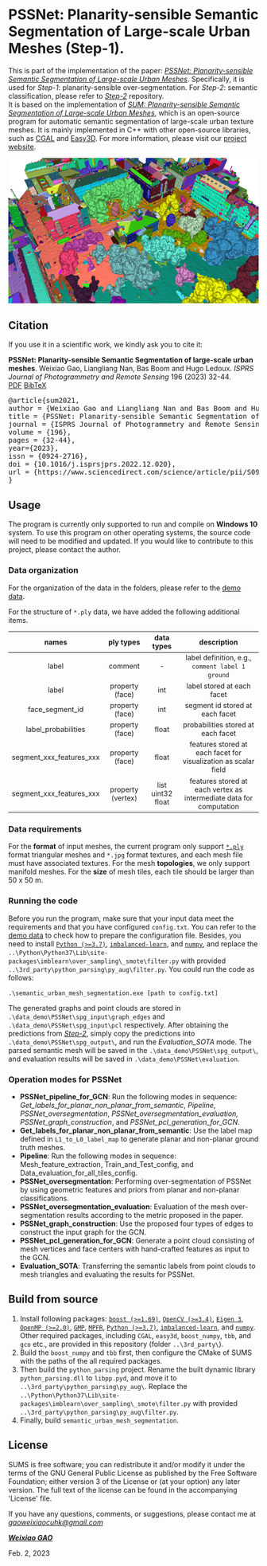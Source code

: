 
# PSSNet: **P**lanarity-sensible **S**emantic **S**egmentation of Large-scale Urban Meshes (Step-1).

This is part of the implementation of the paper: [*PSSNet: Planarity-sensible Semantic Segmentation of Large-scale Urban Meshes*](https://www.sciencedirect.com/science/article/pii/S0924271622003355). 
Specifically, it is used for *Step-1*: planarity-sensible over-segmentation. For *Step-2*: semantic classification, please refer to [*Step-2*](https://github.com/WeixiaoGao/PSSNet) repository.   
It is based on the implementation of [*SUM: Planarity-sensible Semantic Segmentation of Large-scale Urban Meshes*](https://www.sciencedirect.com/science/article/pii/S0924271622003355), which is an open-source program for automatic semantic segmentation of large-scale urban texture meshes.
It is mainly implemented in C++ with other open-source libraries, such as [CGAL](https://www.cgal.org/) and [Easy3D](https://github.com/LiangliangNan/Easy3D).
For more information, please visit our [project website](https://3d.bk.tudelft.nl/projects/meshannotation/).

<div align="center">    
<img src="images/pssnet_pnp.png" width="800px" />
</div>

## Citation

If you use it in a scientific work, we kindly ask you to cite it:

<div class="filteredelement"><strong>PSSNet: Planarity-sensible Semantic Segmentation of large-scale urban meshes</strong>. Weixiao Gao, Liangliang Nan, Bas Boom and Hugo Ledoux. <em> ISPRS Journal of Photogrammetry and Remote Sensing</em> 196 (2023) 32-44. <br/><a href="https://www.sciencedirect.com/science/article/pii/S0924271622003355"><i class="fas fa-external-link-alt"></i> PDF</a> <a href="#myref" data-toggle="collapse"><i class="fas fa-caret-square-down"></i> BibTeX</a> <div id="myref" class="collapse" tabindex="-1"><pre class="bibtex">@article{sum2021,
author = {Weixiao Gao and Liangliang Nan and Bas Boom and Hugo Ledoux},
title = {PSSNet: Planarity-sensible Semantic Segmentation of large-scale urban meshes},
journal = {ISPRS Journal of Photogrammetry and Remote Sensing},
volume = {196},
pages = {32-44},
year={2023},
issn = {0924-2716},
doi = {10.1016/j.isprsjprs.2022.12.020},
url = {https://www.sciencedirect.com/science/article/pii/S0924271622003355},
}
</pre></div></div>

## Usage
The program is currently only supported to run and compile on **Windows 10** system.
To use this program on other operating systems, the source code will need to be modified and updated.
If you would like to contribute to this project, please contact the author.

### Data organization
For the organization of the data in the folders, please refer to the [demo data](https://3d.bk.tudelft.nl/opendata/sum/1.0/data_demo_pssnet/).

For the structure of `*.ply` data, we have added the following additional items.

|    names                 |    ply types      |    data types     |    description                                                      |
| :----------------------: |  :--------------: | :---------------: | :-----------------------------------------------------------------: |
| label                    | comment           | -                 | label definition, e.g., `comment label 1 ground`                  |
| label                    | property (face)   | int               | label stored at each facet                                          | 
| face_segment_id          | property (face)   | int               | segment id stored at each facet                                     |
| label_probabilities      | property (face)   | float             | probabilities stored at each facet                                  |
| segment_xxx_features_xxx | property (face)   | float             | features stored at each facet for visualization as scalar field     |
| segment_xxx_features_xxx | property (vertex) | list uint32 float | features stored at each vertex as intermediate data for computation |

### Data requirements
For the **format** of input meshes, the current program only support [`*.ply`](http://paulbourke.net/dataformats/ply/) 
format triangular meshes and `*.jpg` format textures, and each mesh file must have associated textures. 
For the mesh **topologies**, we only support manifold meshes.
For the **size** of mesh tiles, each tile should be larger than 50 x 50 m.  

### Running the code
Before you run the program, make sure that your input data meet the requirements and that you have configured `config.txt`.
You can refer to the [demo data](https://3d.bk.tudelft.nl/opendata/sum/1.0/data_demo_pssnet/) to check how to prepare the configuration file.
Besides, you need to install [`Python (>=3.7)`](https://www.python.org/), [`imbalanced-learn`](https://imbalanced-learn.org/), and [`numpy`](https://numpy.org/), and replace the `..\Python\Python37\Lib\site-packages\imblearn\over_sampling\_smote\filter.py` with provided `..\3rd_party\python_parsing\py_aug\filter.py`.
You could run the code as follows: 
```
.\semantic_urban_mesh_segmentation.exe [path to config.txt]
```
The generated graphs and point clouds are stored in ```.\data_demo\PSSNet\spg_input\graph_edges``` and ```.\data_demo\PSSNet\spg_input\pcl``` respectively. After obtaining the predictions from [*Step-2*](https://github.com/WeixiaoGao/PSSNet), simply copy the predictions into ```.\data_demo\PSSNet\spg_output\```, and run the *Evaluation_SOTA* mode. The parsed semantic mesh will be saved in the ```.\data_demo\PSSNet\spg_output\```, and evaluation results will be saved in ```.\data_demo\PSSNet\evaluation```.

### Operation modes for PSSNet
* **PSSNet_pipeline_for_GCN**: Run the following modes in sequence: *Get_labels_for_planar_non_planar_from_semantic*, *Pipeline*, *PSSNet_oversegmentation*, *PSSNet_oversegmentation_evaluation,* *PSSNet_graph_construction*, and *PSSNet_pcl_generation_for_GCN*.
* **Get_labels_for_planar_non_planar_from_semantic**: Use the label map defined in ```L1_to_L0_label_map``` to generate planar and non-planar ground truth meshes.
* **Pipeline**: Run the following modes in sequence: Mesh_feature_extraction, Train_and_Test_config, and Data_evaluation_for_all_tiles_config.
* **PSSNet_oversegmentation**: Performing over-segmentation of PSSNet by using geometric features and priors from planar and non-planar classifications.
* **PSSNet_oversegmentation_evaluation**: Evaluation of the mesh over-segmentation results according to the metric proposed in the paper. 
* **PSSNet_graph_construction**: Use the proposed four types of edges to construct the input graph for the GCN.
* **PSSNet_pcl_generation_for_GCN**: Generate a point cloud consisting of mesh vertices and face centers with hand-crafted features as input to the GCN.
* **Evaluation_SOTA**: Transferring the semantic labels from point clouds to mesh triangles and evaluating the results for PSSNet.

## Build from source

  1. Install following packages: [`boost (>=1.69)`](https://www.boost.org/), [`OpenCV (>=3.4)`](https://opencv.org/), [`Eigen 3`](https://eigen.tuxfamily.org/), [`OpenMP (>=2.0)`](https://www.openmp.org/), [`GMP`](https://gmplib.org/), [`MPFR`](https://www.mpfr.org/), [`Python (>=3.7)`](https://www.python.org/), [`imbalanced-learn`](https://imbalanced-learn.org/), and [`numpy`](https://numpy.org/). 
     Other required packages, including `CGAL`, `easy3d`, `boost_numpy`, `tbb`, and `gco` etc., are provided in this repository (folder `..\3rd_party\`).
  1. Build the `boost_numpy` and `tbb` first, then configure the CMake of SUMS with the paths of the all required packages.  
  1. Then build the `python_parsing` project. Rename the built dynamic library `python_parsing.dll` to `libpp.pyd`, and move it to `..\3rd_party\python_parsing\py_aug\`.
     Replace the `..\Python\Python37\Lib\site-packages\imblearn\over_sampling\_smote\filter.py` with provided `..\3rd_party\python_parsing\py_aug\filter.py`.
  1. Finally, build `semantic_urban_mesh_segmentation`.

## License
SUMS is free software; you can redistribute it and/or modify it under the terms of the 
GNU General Public License as published by the Free Software Foundation; either version 3
of the License or (at your option) any later version. The full text of the license can be
found in the accompanying 'License' file.

If you have any questions, comments, or suggestions, please contact me at <i>gaoweixiaocuhk@gmail.com</i>

[<b><i>Weixiao GAO</i></b>](https://3d.bk.tudelft.nl/weixiao/)

Feb. 2, 2023
